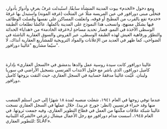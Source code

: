 ومع دخول «الخدم» بيوت المدينة المنشأة سابقًا، استُبدلت غرفٌ بغرفٍ وأدوارٌ بأدوار، فتخلّى مبنى دورافور في عين المريسة مثلًا عن المتخَّت (غرفة المونة) واستبدل بها غرفةَ «خدم» تقع بالقرب من المطبخ أو فوقه، وانغلقت المساكن على نفسها وفُصلت الوظائف فيها بشكل ممنهج، وانسحب هذا النموذج على المدينة بأكملها، عاكسًا تطلعات الطبقة الوسطى الآخذة في النمو، فصار تحديد مساحةٍ لـ«غرفة الخادمة» من «هدايا» الحداثة والتطوّر ورفاهية العيش لهذه الطبقة الوسطى، عبر القروض والسوق العقارية الناشئة في الضواحي، كما ظهر في العديد من الإعلانات والمواد الترويجية للمشاريع العقارية آنذاك، لا سيّما مشاريع "غالينا دورافور".

<br>

غالينا دورافور كانت سيدة روسية عمل والدها بدمشق في «السجل العقاري» بإدارة كاميل دورافور، الذي باشر مع حلول الانتداب الفرنسي بتسجيل الأراضي في سوريا ولبنان. عُيّنت غالينا مدققةً حسابية في السجل العقاري، حيث التقت بزوجها كاميل دورافور.

<br>

عندما توفي زوجها في العام ١٩٤١، شغلت منصبه لمدة ١٨ شهرًا إلى حين استلم المنصب منها وفد خبراء فرنسيين (انظر: جورج عربيد). خلال عملها في السجل العقاري نسجت غالينا شبكة علاقات مكّنتها من العمل في قطاع التطوير العقاري، وفيه جمعت ثروتها. في العام ١٩٤٥، أسست مدام دورافور مع رجل الأعمال ميشال زغزغي «الشركة اللبنانية للتطوير العقاري: SLAF».
